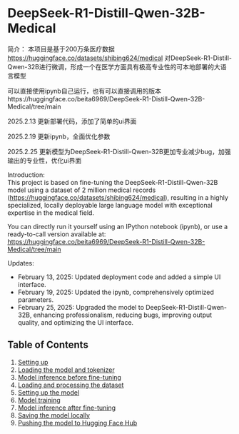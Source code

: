 # DeepSeek-R1-Distill-Qwen-32B-Medical

简介：
本项目是基于200万条医疗数据  https://huggingface.co/datasets/shibing624/medical  对DeepSeek-R1-Distill-Qwen-32B进行微调，形成一个在医学方面具有极高专业性的可本地部署的大语言模型

可以直接使用ipynb自己运行，也有可以直接调用的版本https://huggingface.co/beita6969/DeepSeek-R1-Distill-Qwen-32B-Medical/tree/main

2025.2.13 更新部署代码，添加了简单的ui界面

2025.2.19 更新ipynb，全面优化参数

2025.2.25 更新模型为DeepSeek-R1-Distill-Qwen-32B更加专业减少bug，加强输出的专业性，优化ui界面

Introduction:  
This project is based on fine-tuning the DeepSeek-R1-Distill-Qwen-32B model using a dataset of 2 million medical records (https://huggingface.co/datasets/shibing624/medical), resulting in a highly specialized, locally deployable large language model with exceptional expertise in the medical field.  

You can directly run it yourself using an IPython notebook (ipynb), or use a ready-to-call version available at:  
https://huggingface.co/beita6969/DeepSeek-R1-Distill-Qwen-32B-Medical/tree/main  

Updates:  
- February 13, 2025: Updated deployment code and added a simple UI interface.  
- February 19, 2025: Updated the ipynb, comprehensively optimized parameters.  
- February 25, 2025: Upgraded the model to DeepSeek-R1-Distill-Qwen-32B, enhancing professionalism, reducing bugs, improving output quality, and optimizing the UI interface.



## Table of Contents
1. [Setting up](#setting-up)
2. [Loading the model and tokenizer](#loading-the-model-and-tokenizer)
3. [Model inference before fine-tuning](#model-inference-before-fine-tuning)
4. [Loading and processing the dataset](#loading-and-processing-the-dataset)
5. [Setting up the model](#setting-up-the-model)
6. [Model training](#model-training)
7. [Model inference after fine-tuning](#model-inference-after-fine-tuning)
8. [Saving the model locally](#saving-the-model-locally)
9. [Pushing the model to Hugging Face Hub](#pushing-the-model-to-hugging-face-hub)




